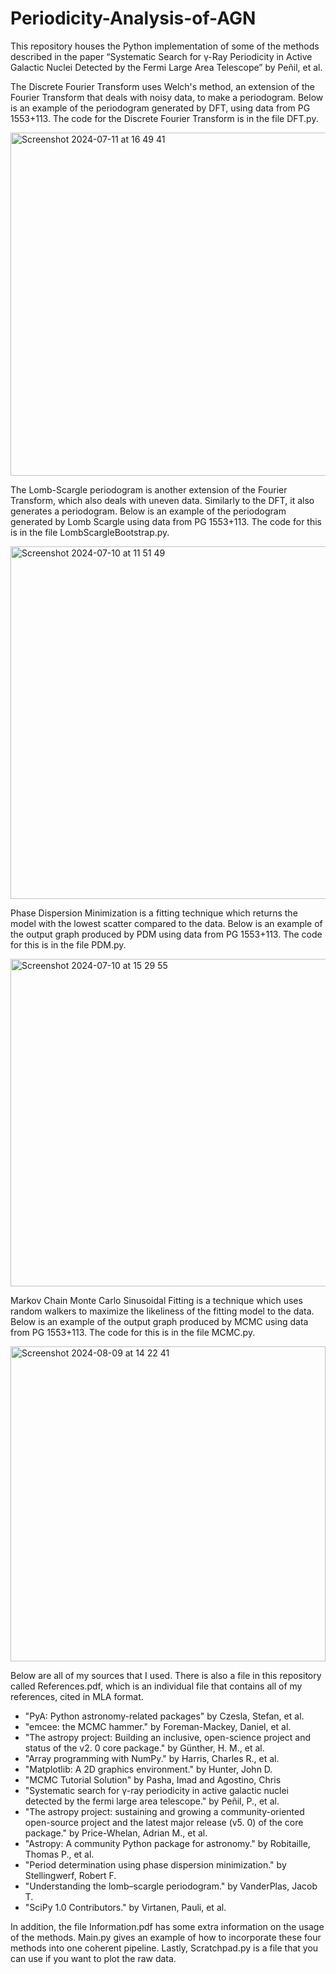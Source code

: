 # Periodicity-Analysis-of-AGN
This repository houses the Python implementation of some of the methods described in the paper “Systematic Search for γ-Ray Periodicity in Active Galactic Nuclei Detected by the Fermi Large Area Telescope” by Peñil, et al.

The Discrete Fourier Transform uses Welch's method, an extension of the Fourier Transform that deals with noisy data, to make a periodogram. Below is an example of the periodogram generated by DFT, using data from PG 1553+113. The code for the Discrete Fourier Transform is in the file DFT.py.

<img width="549" alt="Screenshot 2024-07-11 at 16 49 41" src="https://github.com/user-attachments/assets/96bd9e39-e998-4d77-9ba9-2ef4c01fc2cd">

The Lomb-Scargle periodogram is another extension of the Fourier Transform, which also deals with uneven data. Similarly to the DFT, it also generates a periodogram. Below is an example of the periodogram generated by Lomb Scargle using data from PG 1553+113. The code for this is in the file LombScargleBootstrap.py.

<img width="564" alt="Screenshot 2024-07-10 at 11 51 49" src="https://github.com/user-attachments/assets/7c887f8d-625a-4532-aa29-bc87012f5f66">

Phase Dispersion Minimization is a fitting technique which returns the model with the lowest scatter compared to the data. Below is an example of the output graph produced by PDM using data from PG 1553+113. The code for this is in the file PDM.py.

<img width="524" alt="Screenshot 2024-07-10 at 15 29 55" src="https://github.com/user-attachments/assets/670aeeb1-894e-4d15-96f9-24790917d73b">

Markov Chain Monte Carlo Sinusoidal Fitting is a technique which uses random walkers to maximize the likeliness of the fitting model to the data. Below is an example of the output graph produced by MCMC using data from PG 1553+113. The code for this is in the file MCMC.py.

<img width="504" alt="Screenshot 2024-08-09 at 14 22 41" src="https://github.com/user-attachments/assets/6255426e-2159-4a84-a851-23504a637d81">

Below are all of my sources that I used. There is also a file in this repository called References.pdf, which is an individual file that contains all of my references, cited in MLA format.
- "PyA: Python astronomy-related packages" by Czesla, Stefan, et al.
- "emcee: the MCMC hammer." by Foreman-Mackey, Daniel, et al.
- "The astropy project: Building an inclusive, open-science project and status of the v2. 0 core package." by Günther, H. M., et al.
- "Array programming with NumPy." by Harris, Charles R., et al.
- "Matplotlib: A 2D graphics environment." by Hunter, John D.
- "MCMC Tutorial Solution" by Pasha, Imad and Agostino, Chris
- "Systematic search for γ-ray periodicity in active galactic nuclei detected by the fermi large area telescope." by Peñil, P., et al.
- "The astropy project: sustaining and growing a community-oriented open-source project and the latest major release (v5. 0) of the core package." by Price-Whelan, Adrian M., et al.
- "Astropy: A community Python package for astronomy." by Robitaille, Thomas P., et al.
- "Period determination using phase dispersion minimization." by Stellingwerf, Robert F.
- "Understanding the lomb–scargle periodogram." by VanderPlas, Jacob T.
- "SciPy 1.0 Contributors." by Virtanen, Pauli, et al.

In addition, the file Information.pdf has some extra information on the usage of the methods.
Main.py gives an example of how to incorporate these four methods into one coherent pipeline.
Lastly, Scratchpad.py is a file that you can use if you want to plot the raw data.
